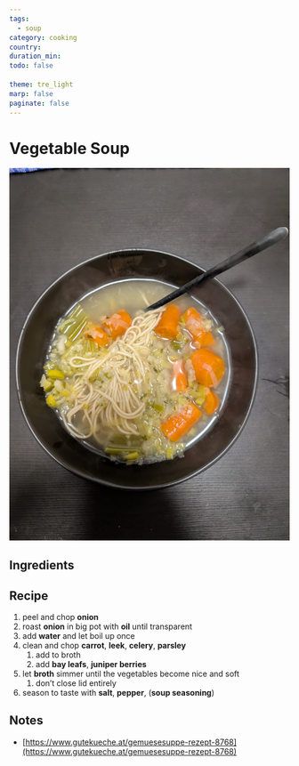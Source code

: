 ```yaml
---
tags:
  - soup
category: cooking
country:
duration_min:
todo: false

theme: tre_light
marp: false
paginate: false
---
```


# Vegetable Soup
![](../gfx/PXL_20250526_091042688.jpg)
## Ingredients

## Recipe
1. peel and chop **onion**
1. roast **onion** in big pot with **oil** until transparent
1. add **water** and let boil up once
1. clean and chop **carrot**, **leek**, **celery**, **parsley**
    1. add to broth
    1. add **bay leafs**, **juniper berries**
1. let **broth** simmer until the vegetables become nice and soft
    1. don’t close lid entirely
1. season to taste with **salt**, **pepper**, (**soup seasoning**)

## Notes
* [https://www.gutekueche.at/gemuesesuppe-rezept-8768](https://www.gutekueche.at/gemuesesuppe-rezept-8768)

